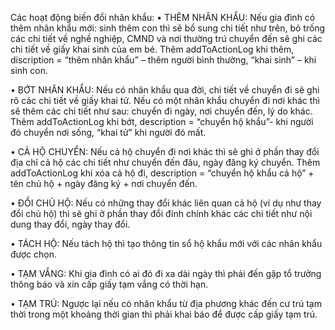 Các hoạt động biến đổi nhân khẩu:
•	THÊM NHÂN KHẨU: Nếu gia đình có thêm nhân khẩu mới: sinh thêm con thì sẽ bổ sung chi tiết như trên, bỏ trống các chi tiết về nghề nghiệp, CMND và nơi thường trú chuyển đến sẽ ghi các chi tiết về giấy khai sinh của em bé.  Thêm addToActionLog khi thêm, discription = “thêm nhân khẩu” – thêm người bình thường, “khai sinh” – khi sinh con. 


•	BỚT NHÂN KHẨU: Nếu có nhân khẩu qua đời, chi tiết về chuyển đi sẽ ghi rõ các chi tiết về giấy khai tử. Nếu có một nhân khẩu chuyển đi nơi khác thì sẽ thêm các chi tiết như sau: chuyển đi ngày, nơi chuyển đến, lý do khác. Thêm addToActionLog khi bớt, description = “chuyển hộ khẩu”- khi người đó chuyển nơi sống, “khai tử” khi người đó mất.


•	CẢ HỘ CHUYỂN: Nếu cả hộ chuyển đi nơi khác thì sẽ ghi ở phần thay đổi địa chỉ cả hộ các chi tiết như chuyển đến đâu, ngày đăng ký chuyển. Thêm addToActionLog khi xóa cả hộ đi, description = “chuyển hộ khẩu cả hộ” + tên chủ hộ + ngày đăng ký + nơi chuyển đến.


•	ĐỔI CHỦ HỘ: Nếu có những thay đổi khác liên quan cả hộ (ví dụ như thay đổi chủ hộ) thì sẽ ghi ở phần thay đổi đính chính khác các chi tiết như nội dung thay đổi, ngày thay đổi. 


•	TÁCH HỘ: Nếu tách hộ thì tạo thông tin sổ hộ khẩu mới với các nhân khẩu được chọn.


•	TẠM VẮNG: Khi gia đình có ai đó đi xa dài ngày thì phải đến gặp tổ trưởng thông báo và xin cấp giấy tạm vắng có thời hạn. 


•	TẠM TRÚ: Ngược lại nếu có nhân khẩu từ địa phương khác đến cư trú tạm thời trong một khoảng thời gian thì phải khai báo để được cấp giấy tạm trú. 

